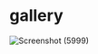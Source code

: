 # gallery

![Screenshot (5999)](https://user-images.githubusercontent.com/91419527/158068497-5fcbf55b-74de-4ecd-baaa-818ebf8fef77.png)
